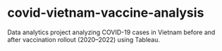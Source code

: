# covid-vietnam-vaccine-analysis
Data analytics project analyzing COVID-19 cases in Vietnam before and after vaccination rollout (2020–2022) using Tableau.
